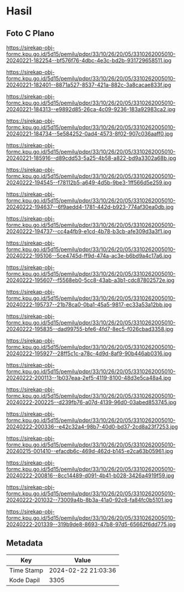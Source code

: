 # Hasil

## Foto C Plano

https://sirekap-obj-formc.kpu.go.id/5d15/pemilu/pdpr/33/10/26/20/05/3310262005010-20240221-182254--bf576f76-4dbc-4e3c-bd2b-931729658511.jpg

https://sirekap-obj-formc.kpu.go.id/5d15/pemilu/pdpr/33/10/26/20/05/3310262005010-20240221-182401--8871a527-8537-421a-882c-3a8cacae833f.jpg

https://sirekap-obj-formc.kpu.go.id/5d15/pemilu/pdpr/33/10/26/20/05/3310262005010-20240221-184313--e9892d85-26ca-4c09-9236-183a92983ca2.jpg

https://sirekap-obj-formc.kpu.go.id/5d15/pemilu/pdpr/33/10/26/20/05/3310262005010-20240221-184734--5e584252-0ad4-4573-8f02-907c036aaff0.jpg

https://sirekap-obj-formc.kpu.go.id/5d15/pemilu/pdpr/33/10/26/20/05/3310262005010-20240221-185916--d89cdd53-5a25-4b58-a822-bd9a3302a68b.jpg

https://sirekap-obj-formc.kpu.go.id/5d15/pemilu/pdpr/33/10/26/20/05/3310262005010-20240222-194545--f78112b5-a649-4d5b-9be3-1ff566d5e259.jpg

https://sirekap-obj-formc.kpu.go.id/5d15/pemilu/pdpr/33/10/26/20/05/3310262005010-20240222-194637--6f9aedd4-1781-442d-b923-774af30ea0db.jpg

https://sirekap-obj-formc.kpu.go.id/5d15/pemilu/pdpr/33/10/26/20/05/3310262005010-20240222-194737--cc4a4fb9-e1cd-4b78-b3cb-afe309d3a3f1.jpg

https://sirekap-obj-formc.kpu.go.id/5d15/pemilu/pdpr/33/10/26/20/05/3310262005010-20240222-195106--5ce4745d-ff9d-474a-ac3e-b6bd9a4c17a6.jpg

https://sirekap-obj-formc.kpu.go.id/5d15/pemilu/pdpr/33/10/26/20/05/3310262005010-20240222-195607--f5568eb0-5cc8-43ab-a3b1-cdc87802572e.jpg

https://sirekap-obj-formc.kpu.go.id/5d15/pemilu/pdpr/33/10/26/20/05/3310262005010-20240222-195737--21b78ca0-0ba1-45a5-9817-ec33a53a12bb.jpg

https://sirekap-obj-formc.kpu.go.id/5d15/pemilu/pdpr/33/10/26/20/05/3310262005010-20240222-195835--dad99755-bfe6-4fd7-8ec5-f026cbad3358.jpg

https://sirekap-obj-formc.kpu.go.id/5d15/pemilu/pdpr/33/10/26/20/05/3310262005010-20240222-195927--28ff5c1c-a78c-4d9d-8af9-90b446ab0316.jpg

https://sirekap-obj-formc.kpu.go.id/5d15/pemilu/pdpr/33/10/26/20/05/3310262005010-20240222-200113--1b037eaa-2ef5-4119-8100-48d3e5ca48a4.jpg

https://sirekap-obj-formc.kpu.go.id/5d15/pemilu/pdpr/33/10/26/20/05/3310262005010-20240222-200225--d239fb76-a07d-4139-96d0-03abed853745.jpg

https://sirekap-obj-formc.kpu.go.id/5d15/pemilu/pdpr/33/10/26/20/05/3310262005010-20240222-200336--e42c32a4-98b7-40d0-bd37-2cd8a23f7253.jpg

https://sirekap-obj-formc.kpu.go.id/5d15/pemilu/pdpr/33/10/26/20/05/3310262005010-20240215-001410--efacdb6c-469d-462d-b145-e2ca63b05961.jpg

https://sirekap-obj-formc.kpu.go.id/5d15/pemilu/pdpr/33/10/26/20/05/3310262005010-20240222-200816--8cc14489-d091-4b41-b028-3426a4919f59.jpg

https://sirekap-obj-formc.kpu.go.id/5d15/pemilu/pdpr/33/10/26/20/05/3310262005010-20240222-201032--73009a4b-8b3a-41a0-92c8-fa84fc0b5101.jpg

https://sirekap-obj-formc.kpu.go.id/5d15/pemilu/pdpr/33/10/26/20/05/3310262005010-20240222-201339--319b9de8-8693-47b8-97d5-65662f6dd775.jpg


## Metadata

| Key        | Value               |
| ---------- | ------------------- |
| Time Stamp | 2024-02-22 21:03:36 |
| Kode Dapil | 3305                |



